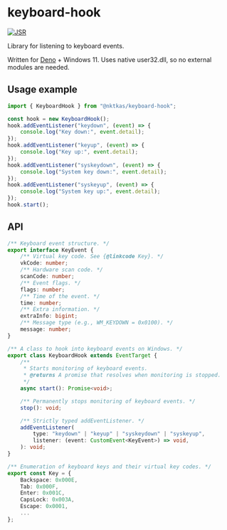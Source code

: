 # keyboard-hook

[![JSR](https://jsr.io/badges/@nktkas/keyboard-hook)](https://jsr.io/@nktkas/keyboard-hook)

Library for listening to keyboard events.

Written for [Deno](https://deno.com) + Windows 11. Uses native user32.dll, so no external modules are needed.

## Usage example

```ts
import { KeyboardHook } from "@nktkas/keyboard-hook";

const hook = new KeyboardHook();
hook.addEventListener("keydown", (event) => {
    console.log("Key down:", event.detail);
});
hook.addEventListener("keyup", (event) => {
    console.log("Key up:", event.detail);
});
hook.addEventListener("syskeydown", (event) => {
    console.log("System key down:", event.detail);
});
hook.addEventListener("syskeyup", (event) => {
    console.log("System key up:", event.detail);
});
hook.start();
```

## API

```ts
/** Keyboard event structure. */
export interface KeyEvent {
    /** Virtual key code. See {@linkcode Key}. */
    vkCode: number;
    /** Hardware scan code. */
    scanCode: number;
    /** Event flags. */
    flags: number;
    /** Time of the event. */
    time: number;
    /** Extra information. */
    extraInfo: bigint;
    /** Message type (e.g., WM_KEYDOWN = 0x0100). */
    message: number;
}

/** A class to hook into keyboard events on Windows. */
export class KeyboardHook extends EventTarget {
    /**
     * Starts monitoring of keyboard events.
     * @returns A promise that resolves when monitoring is stopped.
     */
    async start(): Promise<void>;

    /** Permanently stops monitoring of keyboard events. */
    stop(): void;

    /** Strictly typed addEventListener. */
    addEventListener(
        type: "keydown" | "keyup" | "syskeydown" | "syskeyup",
        listener: (event: CustomEvent<KeyEvent>) => void,
    ): void;
}

/** Enumeration of keyboard keys and their virtual key codes. */
export const Key = {
    Backspace: 0x000E,
    Tab: 0x000F,
    Enter: 0x001C,
    CapsLock: 0x003A,
    Escape: 0x0001,
    ...
};
```

